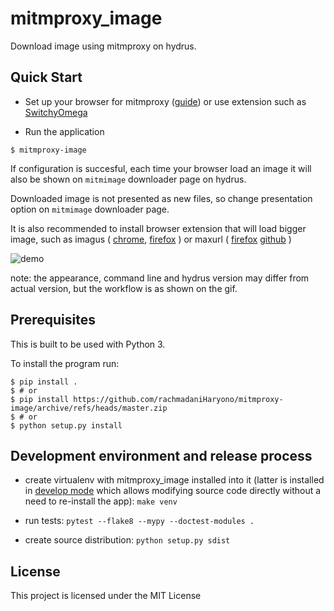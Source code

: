 # mitmproxy_image

Download image using mitmproxy on hydrus.


## Quick Start

- Set up your browser for mitmproxy ([guide](https://docs.mitmproxy.org/stable/overview-getting-started/)) or
use extension such as [SwitchyOmega](https://github.com/FelisCatus/SwitchyOmega)

- Run the application

```console
$ mitmproxy-image
```

If configuration is succesful,
each time your browser load an image
it will also be shown on `mitmimage` downloader page on hydrus.

Downloaded image is not presented as new files,
so change presentation option on `mitmimage` downloader page.

It is also recommended to install browser extension that will load bigger image,
such as imagus (
[chrome](https://chrome.google.com/webstore/detail/imagus/immpkjjlgappgfkkfieppnmlhakdmaab?hl=en),
[firefox](https://addons.mozilla.org/en-US/firefox/addon/imagus/)
) or maxurl (
[firefox](https://addons.mozilla.org/en-US/firefox/addon/image-max-url/)
[github](https://github.com/qsniyg/maxurl)
)

![demo](https://user-images.githubusercontent.com/6340878/111593026-776fe280-8804-11eb-904e-1a1ae0ac960e.gif)

note: the appearance, command line and hydrus version may differ from actual version,
but the workflow is as shown on the gif.

## Prerequisites

This is built to be used with Python 3.

To install the program run:

```console
$ pip install .
$ # or
$ pip install https://github.com/rachmadaniHaryono/mitmproxy-image/archive/refs/heads/master.zip
$ # or
$ python setup.py install
```


## Development environment and release process

 - create virtualenv with mitmproxy_image installed into it (latter is installed in
   [develop mode](http://setuptools.readthedocs.io/en/latest/setuptools.html#development-mode) which allows
   modifying source code directly without a need to re-install the app): `make venv`

 - run tests: `pytest --flake8 --mypy --doctest-modules .`

 - create source distribution: `python setup.py sdist`

## License

This project is licensed under the MIT License
